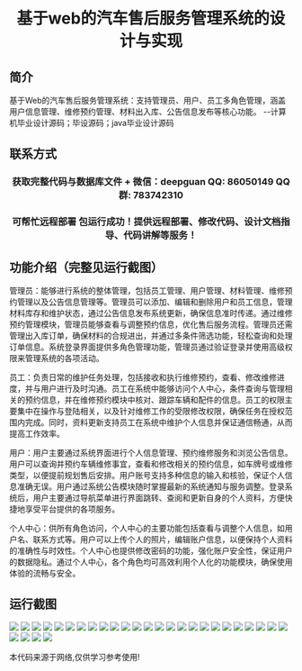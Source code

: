 <p><h1 align="center">基于web的汽车售后服务管理系统的设计与实现</h1></p>

## 简介
基于Web的汽车售后服务管理系统：支持管理员、用户、员工多角色管理，涵盖用户信息管理、维修预约管理、材料出入库、公告信息发布等核心功能。    --计算机毕业设计源码；毕设源码；java毕业设计源码


## 联系方式
<p><h3 align="center">获取完整代码与数据库文件 + 微信：deepguan QQ: 86050149 QQ群: 783742310</h3></p>
<p><h3 align="center">可帮忙远程部署 包运行成功！提供远程部署、修改代码、设计文档指导、代码讲解等服务！</h3></p>

## 功能介绍（完整见运行截图）
管理员：能够进行系统的整体管理，包括员工管理、用户管理、材料管理、维修预约管理以及公告信息管理等。管理员可以添加、编辑和删除用户和员工信息，管理材料库存和维护状态，通过公告信息发布系统更新，确保信息准时传递。通过维修预约管理模块，管理员能够查看与调整预约信息，优化售后服务流程。管理员还需管理出入库订单，确保材料的合规进出，并通过多条件筛选功能，轻松查询和处理订单信息。系统登录界面提供多角色管理功能，管理员通过验证登录并使用高级权限来管理系统的各项活动。

员工：负责日常的维护任务处理，包括接收和执行维修预约，查看、修改维修进度，并与用户进行及时沟通。员工在系统中能够访问个人中心，条件查询与管理相关的预约信息，并在维修预约模块中核对、跟踪车辆和配件的信息。员工的权限主要集中在操作与登陆相关，以及针对维修工作的受限修改权限，确保任务在授权范围内完成。同时，资料更新支持员工在系统中维护个人信息并保证通信畅通，从而提高工作效率。

用户：用户主要通过系统界面进行个人信息管理、预约维修服务和浏览公告信息。用户可以查询并预约车辆维修事宜，查看和修改相关的预约信息，如车牌号或维修类型，以便提前规划售后安排。用户账号支持多种信息的输入和核验，保证个人信息准确无误。用户通过系统公告模块随时掌握最新的系统通知与服务调整。登录系统后，用户主要通过导航菜单进行界面跳转、查阅和更新自身的个人资料，方便快捷地享受平台提供的各项服务。

个人中心：供所有角色访问，个人中心的主要功能包括查看与调整个人信息，如用户名、联系方式等。用户可以上传个人的照片，编辑账户信息，以便保持个人资料的准确性与时效性。个人中心也提供修改密码的功能，强化账户安全性，保证用户的数据隐私。通过个人中心，各个角色均可高效利用个人化的功能模块，确保使用体验的流畅与安全。


## 运行截图
![](img/001.jpg)
![](img/002.jpg)
![](img/003.jpg)
![](img/004.jpg)
![](img/005.jpg)
![](img/006.jpg)
![](img/007.jpg)
![](img/008.jpg)
![](img/009.jpg)
![](img/010.jpg)
![](img/011.jpg)
![](img/012.jpg)
![](img/013.jpg)
![](img/014.jpg)
![](img/015.jpg)
![](img/016.jpg)
![](img/017.jpg)
![](img/018.jpg)
![](img/019.jpg)
![](img/020.jpg)
![](img/021.jpg)
![](img/022.jpg)
![](img/023.jpg)
![](img/024.jpg)
![](img/025.jpg)
![](img/026.jpg)
![](img/027.jpg)
![](img/028.jpg)
![](img/029.jpg)

<p>本代码来源于网络,仅供学习参考使用!</p>
